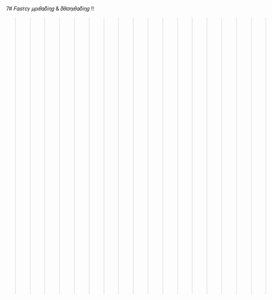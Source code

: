 7# 𝐹𝛼𝑠𝜏𝜀𝛾  𝜇𝜌𝜄𝜃𝛼𝛿𝑖𝜂𝑔 & 𝛿𝜃𝜛𝜂𝜄𝜃𝛼𝛿𝑖𝜂𝑔 !!






>>>>>>>>>>>>>>>>>>>>[⚡ 𝐋ɛɢɛռɖaʀʏ 𝐎ғ 𝐒αιғβσтƨ ⚡]<<<<<<<<<<<<<<<<<<<<
